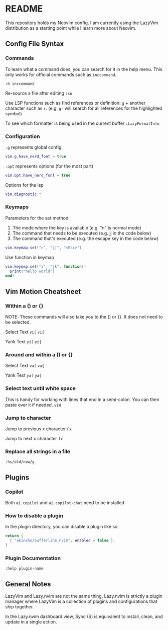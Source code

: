 # README

This repository holds my Neovim config. I am currently using the LazyVim distribution as a starting point while I learn more about Neovim.

## Config File Syntax

### Commands

To learn what a command does, you can search for it in the help menu. This only works for official commands such as `inccommand`.

```shell
:h inccommand
```

Re-source a file after editing
`:so`

Use LSP functions such as find references or definition:
`g` + another character such as `r`. (e.g. `gr` will search for all references for the highlighted symbol)

To see which formatter is being used in the current buffer
`:LazyFormatInfo`

### Configuration

`.g` represents global config.

```lua
vim.g.have_nerd_font = true
```

`.opt` represents options (for the most part)

```lua
vim.opt.have_nerd_font = true
```

Options for the lsp

```lua
vim.diagnostic.* 
```

### Keymaps

Parameters for the set method:

1. The mode where the key is available (e.g. "n" is normal mode)
2. The command that needs to be executed (e.g. jj in the code below)
3. The command that's executed (e.g. the escape key in the code below)

```lua
vim.keymap.set("n", "jj", "<Esc>")
```

Use function in keymap

```lua
vim.keymap.set("i", "jk", function()
  print("hello world")
end)
```

## Vim Motion Cheatsheet

### Within a () or {}

NOTE: These commands will also take you to the () or {}. It does not need to be selected.

Select Text
`vi(`
`vi{`

Yank Text
`yi(`
`yi{`

### Around and within a () or {}

Select Text
`va(`
`va{`

Yank Text
`ya(`
`ya{`

### Select text until white space

This is handy for working with lines that end in a semi-colon. You can then paste over it if needed.
`viW`

### Jump to character

Jump to previous x character
`Fx`

Jump to next x character
`fx`

### Replace all strings in a file
`:%s/old/new/g`

## Plugins

### Copilot

Both `ai.copilot` and `ai.copilot-chat` need to be installed

### How to disable a plugin

In the plugin directory, you can disable a plugin like so:
```lua
return {
  { "akinsho/bufferline.nvim", enabled = false },
}
```

### Plugin Documentation

`:help plugin-name`

## General Notes

LazyVim and Lazy.nvim are not the same thing. Lazy.nvim is strictly a plugin manager where LazyVim is a collection of plugins and configurations that ship together.

In the Lazy.nvim dashboard view, Sync (S) is equivalent to install, clean, and update in a single action.
